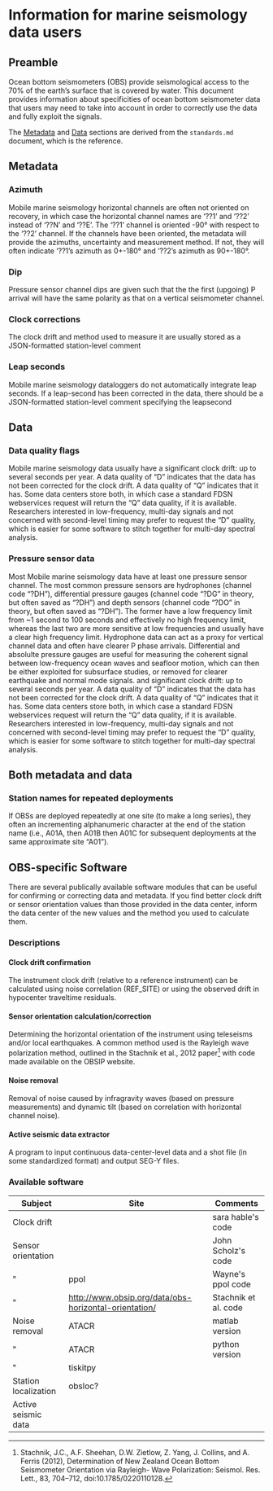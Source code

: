 # Information for marine seismology data users

## Preamble
Ocean bottom seismometers (OBS) provide seismological access to the 70% of the earth’s surface that is covered by water. This document provides information about specificities of ocean bottom seismometer data that users may need to take into account in order to correctly use the data and fully exploit the signals.

The [Metadata](./users.md#metadata) and [Data](./users.md#data) sections are derived from the `standards.md` document, which is the reference.

## Metadata

### Azimuth
Mobile marine seismology horizontal channels are often not oriented on recovery, in which case the horizontal channel names are ‘??1’ and ‘??2’ instead of ‘??N’ and ‘??E’. The ‘??1’ channel is oriented -90° with respect to the ‘??2’ channel. If the channels have been oriented, the metadata will provide the azimuths, uncertainty and measurement method. If not, they will often indicate ‘??1’s azimuth as 0+-180° and ‘??2’s azimuth as 90+-180°.

### Dip
Pressure sensor channel dips are given such that the the first (upgoing) P arrival will have the same polarity as that on a vertical seismometer channel.

### Clock corrections
The clock drift and method used to measure it are usually stored as a JSON-formatted station-level comment

### Leap seconds
Mobile marine seismology dataloggers do not automatically integrate leap seconds. If a leap-second has been corrected in the data, there should be a JSON-formatted station-level comment specifying the leapsecond


## Data

### Data quality flags
Mobile marine seismology data usually have a significant clock drift: up to several seconds per year. A data quality of “D” indicates that the data has not been corrected for the clock drift. A data quality of “Q” indicates that it has. Some data centers store both, in which case a standard FDSN webservices request will return the “Q” data quality, if it is available. Researchers interested in low-frequency, multi-day signals and not concerned with second-level timing may prefer to request the “D” quality, which is easier for some software to stitch together for multi-day spectral analysis.

### Pressure sensor data
Most Mobile marine seismology data have at least one pressure sensor channel. The most common pressure sensors are hydrophones (channel code “?DH”), differential pressure gauges (channel code “?DG” in theory, but often saved as “?DH”) and depth sensors (channel code “?DO” in theory, but often saved as “?DH”). The former have a low frequency limit from ~1 second to 100 seconds and effectively no high frequency limit, whereas the last two are more sensitive at low frequencies and usually have a clear high frequency limit. Hydrophone data can act as a proxy for vertical channel data and often have clearer P phase arrivals. Differential and absolulte pressure gauges are useful for measuring the coherent signal between low-frequency ocean waves and seafloor motion, which can then be either exploited for subsurface studies, or removed for clearer earthquake and normal mode signals.
and significant clock drift: up to several seconds per year. A data quality of “D” indicates that the data has not been corrected for the clock drift. A data quality of “Q” indicates that it has. Some data centers store both, in which case a standard FDSN webservices request will return the “Q” data quality, if it is available. Researchers interested in low-frequency, multi-day signals and not concerned with second-level timing may prefer to request the “D” quality, which is easier for some software to stitch together for multi-day spectral analysis.


## Both metadata and data

### Station names for repeated deployments
If OBSs are deployed repeatedly at one site (to make a long series), they often an incrementing alphanumeric character at the end of the station name (i.e., A01A, then A01B then A01C for subsequent deployments at the same approximate site “A01”).


## OBS-specific Software
There are several publically available software modules that can be useful for confirming or correcting data and metadata. If you find better clock drift or sensor
orientation values than those provided in the data center,  inform the data center of the new values and the method you used to calculate them.

### Descriptions

#### Clock drift confirmation
The instrument clock drift (relative to a reference instrument) can be calculated using noise correlation (REF_SITE) or using the observed drift in hypocenter traveltime residuals.

#### Sensor orientation calculation/correction
Determining the horizontal orientation of the instrument using teleseisms and/or local earthquakes. A common method used is the Rayleigh wave polarization method, outlined in the Stachnik et al., 2012 paper[^1]
with code made available on the OBSIP website.

[^1]: Stachnik, J.C., A.F. Sheehan, D.W. Zietlow, Z. Yang, J. Collins, and A. Ferris (2012), Determination of New Zealand Ocean Bottom Seismometer Orientation via Rayleigh- Wave Polarization: Seismol. Res. Lett., 83, 704–712, doi:10.1785/0220110128.

#### Noise removal
Removal of noise caused by infragravity waves (based on pressure measurements) and dynamic tilt (based on correlation with horizontal channel noise).


#### Active seismic data extractor
A program to input continuous data-center-level data and a shot file (in some standardized format) and output SEG-Y files.

### Available software

Subject      |  Site            | Comments
------------ | ---------------- | ---------------
Clock drift  |                  | sara hable's code
Sensor orientation |            | John Scholz's code
"                  |    ppol    | Wayne's ppol code
"                  | http://www.obsip.org/data/obs-horizontal-orientation/ | Stachnik et al. code  
Noise removal      |   ATACR    | matlab version
"                  |   ATACR    | python version
"                  |  tiskitpy  |
Station localization | obsloc?  |
Active seismic data  |          |
